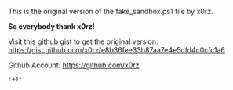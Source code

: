 This is the original version of the fake_sandbox.ps1 file by x0rz. 

**So everybody thank x0rz!**
	
Visit this github gist to get the original version:
https://gist.github.com/x0rz/e8b36fee33b87aa7e4e5dfd4c0cfc1a6

Github Account:
https://github.com/x0rz

	:+1:
